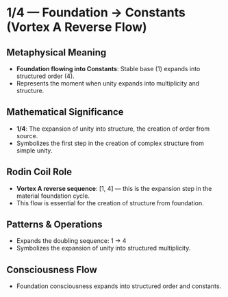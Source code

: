 # 1/4 — Foundation → Constants (Vortex A Reverse Flow)

## Metaphysical Meaning
- **Foundation flowing into Constants**: Stable base (1) expands into structured order (4).
- Represents the moment when unity expands into multiplicity and structure.

## Mathematical Significance
- **1/4**: The expansion of unity into structure, the creation of order from source.
- Symbolizes the first step in the creation of complex structure from simple unity.

## Rodin Coil Role
- **Vortex A reverse sequence**: [1, 4] — this is the expansion step in the material foundation cycle.
- This flow is essential for the creation of structure from foundation.

## Patterns & Operations
- Expands the doubling sequence: 1 → 4
- Symbolizes the expansion of unity into structured multiplicity.

## Consciousness Flow
- Foundation consciousness expands into structured order and constants. 